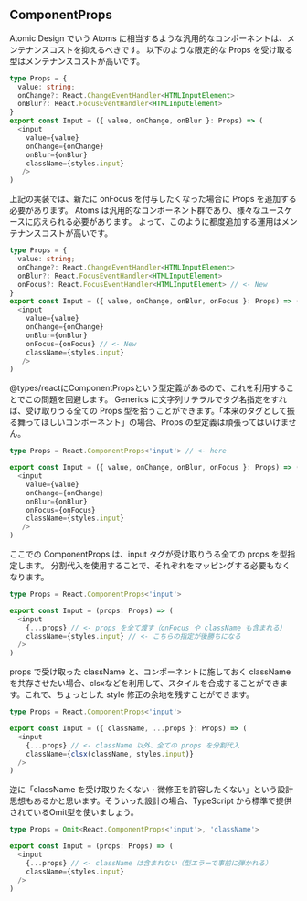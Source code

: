 ## ComponentProps

Atomic Design でいう Atoms に相当するような汎用的なコンポーネントは、メンテナンスコストを抑えるべきです。
以下のような限定的な Props を受け取る型はメンテナンスコストが高いです。

```TypeScript
type Props = {
  value: string;
  onChange?: React.ChangeEventHandler<HTMLInputElement>
  onBlur?: React.FocusEventHandler<HTMLInputElement>
}
export const Input = ({ value, onChange, onBlur }: Props) => (
  <input
    value={value}
    onChange={onChange}
    onBlur={onBlur}
    className={styles.input}
   />
)
```
上記の実装では、新たに onFocus を付与したくなった場合に Props を追加する必要があります。
Atoms は汎用的なコンポーネント群であり、様々なユースケースに応えられる必要があります。
よって、このように都度追加する運用はメンテナンスコストが高いです。
```TypeScript
type Props = {
  value: string;
  onChange?: React.ChangeEventHandler<HTMLInputElement>
  onBlur?: React.FocusEventHandler<HTMLInputElement>
  onFocus?: React.FocusEventHandler<HTMLInputElement> // <- New
}
export const Input = ({ value, onChange, onBlur, onFocus }: Props) => (
  <input
    value={value}
    onChange={onChange}
    onBlur={onBlur}
    onFocus={onFocus} // <- New
    className={styles.input}
   />
)
```
@types/reactにComponentPropsという型定義があるので、これを利用することでこの問題を回避します。
Generics に文字列リテラルでタグ名指定をすれば、受け取りうる全ての Props 型を拾うことができます。「本来のタグとして振る舞ってほしいコンポーネント」の場合、Props の型定義は頑張ってはいけません。
```TypeScript
type Props = React.ComponentProps<'input'> // <- here

export const Input = ({ value, onChange, onBlur, onFocus }: Props) => (
  <input
    value={value}
    onChange={onChange}
    onBlur={onBlur}
    onFocus={onFocus}
    className={styles.input}
   />
)
```
ここでの ComponentProps は、input タグが受け取りうる全ての props を型指定します。
分割代入を使用することで、それぞれをマッピングする必要もなくなります。
```TypeScript
type Props = React.ComponentProps<'input'>

export const Input = (props: Props) => (
  <input
    {...props} // <- props を全て渡す（onFocus や className も含まれる）
    className={styles.input} // <- こちらの指定が後勝ちになる
  />
)
```
props で受け取った className と、コンポーネントに施しておく className を共存させたい場合、clsxなどを利用して、スタイルを合成することができます。これで、ちょっとした style 修正の余地を残すことができます。
```TypeScript
type Props = React.ComponentProps<'input'>

export const Input = ({ className, ...props }: Props) => (
  <input
    {...props} // <- className 以外、全ての props を分割代入
    className={clsx(className, styles.input)}
  />
)
```
逆に「className を受け取りたくない・微修正を許容したくない」という設計思想もあるかと思います。そういった設計の場合、TypeScript から標準で提供されているOmit型を使いましょう。
```TypeScript
type Props = Omit<React.ComponentProps<'input'>, 'className'>

export const Input = (props: Props) => (
  <input
    {...props} // <- className は含まれない（型エラーで事前に弾かれる）
    className={styles.input}
  />
)
```
